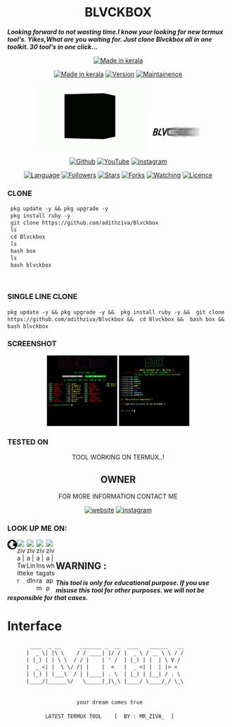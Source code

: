 <h1 align="center">BLVCKBOX</h1>

***Looking forward to not wasting time.I know your looking for new termux tool's. Yikes,What are you waiting for. Just clone Blvckbox all in one toolkit. 30 tool's in one click...***


<p align="center">
<a href="https://github.com/adithziva"><img title="Made in kerala" src="https://img.shields.io/badge/MADE%20IN-INDIA-SCRIPT?colorA=%23ff8100&colorB=%23017e40&colorC=%23ff0000&style=for-the-badge"></a>
</p>
<p align="center">
<a href="https://github.com/adithziva"><img title="Made in kerala" src="https://img.shields.io/badge/TOOL-BOX-green"></a>
<a href="https://github.com/adithziva"><img title="Version" src="https://img.shields.io/badge/Version-1.0-green.svg?style=flat-square"></a>
<a href="https://github.com/adithziva"><img title="Maintainence" src="https://img.shields.io/badge/updated%3F-yes-green.svg"></a>
</p>

<p align="center">
<a href="http://github.com/adithziva"><img title="IMG" src="img/3.gif" width="250" height="150"></a>
<a href="http://github.com/adithziva"><img title="IMG" src="img/4.gif" width="120" height="80"></a>
</p>

<p align="center">
<a href="https://github.com/adithziva"><img title="Github" src="https://img.shields.io/badge/BLVCK-HACKER-brightgreen?style=for-the-badge&logo=github"></a>
<a href="#"><img title="YouTube" src="https://img.shields.io/badge/YouTube-BLVCK HACKER-red?style=for-the-badge&logo=Youtube"></a>
<a href="https://instagram.com/mr_ziva_"><img title="instagram" src="https://img.shields.io/badge/InstaGram-chat on-brightgreen?style=for-the-badge&logo=instagram"></a>
</p>
<p align="center">
<a href="https://github.com/adithziva"><img title="Language" src="https://img.shields.io/badge/Made%20with-Bash-1f425f.svg?v=100"></a>
<a href="https://instagram.com/mr_ziva_"><img title="Followers" src="https://img.shields.io/github/followers/adithziva?color=blue&style=flat-square"></a>
<a href="https://github.com/adithziva"><img title="Stars" src="https://img.shields.io/github/stars/adithziva/Blvckbox?color=red&style=flat-square"></a>
<a href="https://github.com/adithziva"><img title="Forks" src="https://img.shields.io/github/forks/adithziva/Blvckbox?color=red&style=flat-square"></a>
<a href="https://github.com/adithziva"><img title="Watching" src="https://img.shields.io/github/watchers/adithziva/Blvckbox?label=Watchers&color=blue&style=flat-square"></a>
<a href="https://github.com/adithziva/Blvckbox/blob/main/LICENSE"><img title="Licence" src="https://img.shields.io/badge/MIT-LICIENCE-blue.svg"></a>
</p>


### CLONE
```
 pkg update -y && pkg upgrade -y
 pkg install ruby -y
 git clone https://github.com/adithziva/Blvckbox
 ls
 cd Blvckbox
 ls
 bash box
 ls
 bash blvckbox
```
</br>

### SINGLE LINE CLONE
``` 
pkg update -y && pkg upgrade -y &&  pkg install ruby -y &&  git clone https://github.com/adithziva/Blvckbox &&  cd Blvckbox &&  bash box && bash blvckbox 
```

### SCREENSHOT
<p align="center">
<a href="http://github.com/adithziva"><img title="IMG" src="img/5.jpg" width="160" height="160"></a>
<a href="http://github.com/adithziva"><img title="IMG" src="img/6.jpg" width="160" height="160"></a>
</P>

### TESTED ON
<p align="center">TOOL WORKING ON TERMUX..!</p>



<h2 align="center">OWNER</h2>
<p align="center">FOR MORE INFORMATION CONTACT ME</p>


<p align="center">
<a href="https://blvcksec.ml"><img title="website" src="https://img.shields.io/badge/MY%20-Website-brightgreen"></a>
<a href="https://instagram.com/mr_ziva_"><img title="instagram" src="https://img.shields.io/badge/MY%20-INSTAGRAM-orange"></a>
</p>

### LOOK UP ME ON:

[<img align="left" alt="blvcksec.com" width="22px" src="https://raw.githubusercontent.com/iconic/open-iconic/master/svg/globe.svg" />][website]
[<img align="left" alt="ziva | Twitter" width="22px" src="https://cdn.jsdelivr.net/npm/simple-icons@v3/icons/twitter.svg" />][twitter]
[<img align="left" alt="ziva | LinkedIn" width="22px" src="https://cdn.jsdelivr.net/npm/simple-icons@v3/icons/linkedin.svg" />][linkedin]
[<img align="left" alt="ziva | Instagram" width="22px" src="https://cdn.jsdelivr.net/npm/simple-icons@v3/icons/instagram.svg" />][instagram]
[<img align="left" alt="ziva | whatsapp" width="22px" src="https://cdn.jsdelivr.net/npm/simple-icons@v3/icons/whatsapp.svg" />][whatsapp]

<br/>

[website]: http://blvcksec.ml
[twitter]: https://twitter.com/adithziva?s=09
[instagram]: https://instagram.com/mr_ziva_
[linkedin]: https://www.linkedin.com/in/adith-ziva-ba3194211
[whatsapp]: https://wa.me/

## WARNING : 

***This tool is only for educational purpose. If you use misuse this tool for other purposes. we will not be responsible for that cases.***

# Interface

           ____  _ __      _______ _  __  ____   ______   __
          |  _ \| |\ \    / / ____| |/ / |  _ \ / __ \ \ / /
          | |_) | | \ \  / / |    | ' /  | |_) | |  | \ V /
          |  _ <| |  \ \/ /| |    |  <   |  _ <| |  | |> <
          | |_) | |___\  / | |____| . \  | |_) | |__| / . \
          |____/|______\/   \_____|_|\_\ |____/ \____/_/ \_\


                          your dream comes true

                LATEST TERMUX TOOL    [  BY : MR_ZIVA_  ]
  
